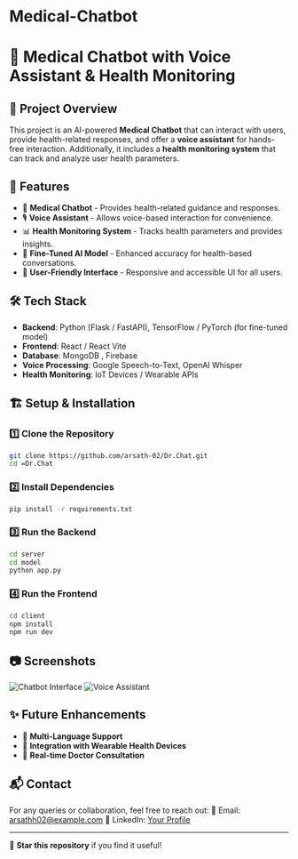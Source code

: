 # Medical-Chatbot
# 🏥 Medical Chatbot with Voice Assistant & Health Monitoring

## 📌 Project Overview
This project is an AI-powered **Medical Chatbot** that can interact with users, provide health-related responses, and offer a **voice assistant** for hands-free interaction. Additionally, it includes a **health monitoring system** that can track and analyze user health parameters.

## 🚀 Features
- 🤖 **Medical Chatbot** - Provides health-related guidance and responses.
- 🎙 **Voice Assistant** - Allows voice-based interaction for convenience.
- 📊 **Health Monitoring System** - Tracks health parameters and provides insights.
- 🎯 **Fine-Tuned AI Model** - Enhanced accuracy for health-based conversations.
- 📱 **User-Friendly Interface** - Responsive and accessible UI for all users.

## 🛠 Tech Stack
- **Backend**: Python (Flask / FastAPI), TensorFlow / PyTorch (for fine-tuned model)
- **Frontend**: React / React Vite
- **Database**: MongoDB , Firebase
- **Voice Processing**: Google Speech-to-Text, OpenAI Whisper
- **Health Monitoring**: IoT Devices / Wearable APIs

## 🏗 Setup & Installation
### 1️⃣ Clone the Repository
```sh
git clone https://github.com/arsath-02/Dr.Chat.git
cd =Dr.Chat
```

### 2️⃣ Install Dependencies
```sh
pip install -r requirements.txt
```

### 3️⃣ Run the Backend
```sh
cd server
cd model
python app.py
```

### 4️⃣ Run the Frontend
```sh
cd client
npm install
npm run dev
```

## 📷 Screenshots
![Chatbot Interface](./screenshots/chatbot.png)
![Voice Assistant](./screenshots/voice.png)

## ✨ Future Enhancements
- 🔄 **Multi-Language Support**
- 📡 **Integration with Wearable Health Devices**
- 🏥 **Real-time Doctor Consultation**

## 📬 Contact
For any queries or collaboration, feel free to reach out:
📧 Email: arsathh02@example.com
🔗 LinkedIn: [Your Profile](https://linkedin.com/in/arsath02)

---
🌟 **Star this repository** if you find it useful!

